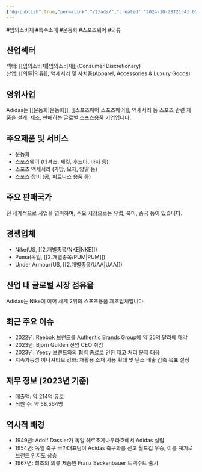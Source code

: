 ```yaml
---
{"dg-publish":true,"permalink":"/2/ads/","created":"2024-10-28T21:41:05.164+09:00","updated":"2025-06-03T20:05:57.440+09:00"}
---
```


#임의소비재 #특수소매 #운동화 #스포츠웨어 #의류 

## 산업섹터

섹터: [[임의소비재\|임의소비재]](Consumer Discretionary)  
산업: [[의류\|의류]], 액세서리 및 사치품(Apparel, Accessories & Luxury Goods)

## 영위사업

Adidas는 [[운동화\|운동화]], [[스포츠웨어\|스포츠웨어]], 액세서리 등 스포츠 관련 제품을 설계, 제조, 판매하는 글로벌 스포츠용품 기업입니다.

## 주요제품 및 서비스

- 운동화
- 스포츠웨어 (티셔츠, 재킷, 후드티, 바지 등)
- 스포츠 액세서리 (가방, 모자, 양말 등)
- 스포츠 장비 (공, 피트니스 용품 등)

## 주요 판매국가

전 세계적으로 사업을 영위하며, 주요 시장으로는 유럽, 북미, 중국 등이 있습니다.

## 경쟁업체

- Nike(US, [[2.개별종목/NKE\|NKE]])
- Puma(독일, [[2.개별종목/PUM\|PUM]])
- Under Armour(US, [[2.개별종목/UAA\|UAA]])

## 산업 내 글로벌 시장 점유율

Adidas는 Nike에 이어 세계 2위의 스포츠용품 제조업체입니다.

## 최근 주요 이슈

- 2022년: Reebok 브랜드를 Authentic Brands Group에 약 25억 달러에 매각
- 2023년: Bjorn Gulden 신임 CEO 취임
- 2023년: Yeezy 브랜드와의 협력 종료로 인한 재고 처리 문제 대응
- 지속가능성 이니셔티브 강화: 재활용 소재 사용 확대 및 탄소 배출 감축 목표 설정

## 재무 정보 (2023년 기준)

- 매출액: 약 214억 유로
- 직원 수: 약 58,564명

## 역사적 배경

- 1949년: Adolf Dassler가 독일 헤르초게나우라흐에서 Adidas 설립
- 1954년: 독일 축구 국가대표팀이 Adidas 축구화를 신고 월드컵 우승, 이를 계기로 브랜드 인지도 상승
- 1967년: 최초의 의류 제품인 Franz Beckenbauer 트랙수트 출시
